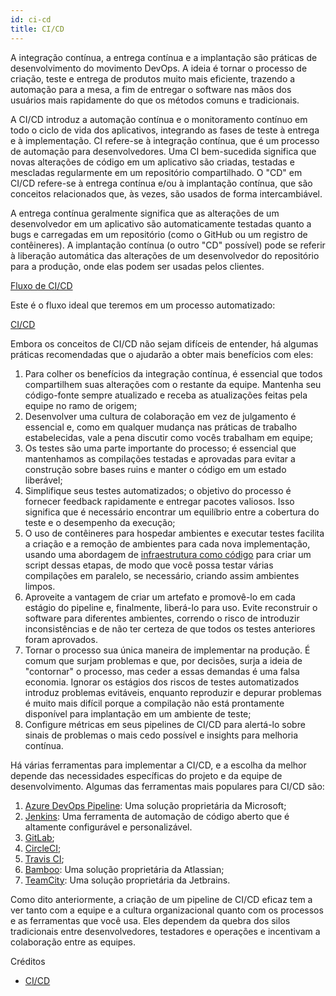 ```yaml
---
id: ci-cd
title: CI/CD
---
```


A integração contínua, a entrega contínua e a implantação são práticas de desenvolvimento do movimento DevOps. A ideia é tornar o processo de criação, teste e entrega de produtos muito mais eficiente, trazendo a automação para a mesa, a fim de entregar o software nas mãos dos usuários mais rapidamente do que os métodos comuns e tradicionais.

A CI/CD introduz a automação contínua e o monitoramento contínuo em todo o ciclo de vida dos aplicativos, integrando as fases de teste à entrega e à implementação. CI refere-se à integração contínua, que é um processo de automação para desenvolvedores. Uma CI bem-sucedida significa que novas alterações de código em um aplicativo são criadas, testadas e mescladas regularmente em um repositório compartilhado. O "CD" em CI/CD refere-se à entrega contínua e/ou à implantação contínua, que são conceitos relacionados que, às vezes, são usados de forma intercambiável.

A entrega contínua geralmente significa que as alterações de um desenvolvedor em um aplicativo são automaticamente testadas quanto a bugs e carregadas em um repositório (como o GitHub ou um registro de contêineres). A implantação contínua (o outro "CD" possível) pode se referir à liberação automática das alterações de um desenvolvedor do repositório para a produção, onde elas podem ser usadas pelos clientes.

[Fluxo de CI/CD](/img/docs/best-practices/ci-cd-flow-desktop.png)

Este é o fluxo ideal que teremos em um processo automatizado:

[CI/CD](/img/docs/best-practices/CI-CD.png)

Embora os conceitos de CI/CD não sejam difíceis de entender, há algumas práticas recomendadas que o ajudarão a obter mais benefícios com eles:

1. Para colher os benefícios da integração contínua, é essencial que todos compartilhem suas alterações com o restante da equipe. Mantenha seu código-fonte sempre atualizado e receba as atualizações feitas pela equipe no ramo de origem;
2. Desenvolver uma cultura de colaboração em vez de julgamento é essencial e, como em qualquer mudança nas práticas de trabalho estabelecidas, vale a pena discutir como vocês trabalham em equipe;
3. Os testes são uma parte importante do processo; é essencial que mantenhamos as compilações testadas e aprovadas para evitar a construção sobre bases ruins e manter o código em um estado liberável;
4. Simplifique seus testes automatizados; o objetivo do processo é fornecer feedback rapidamente e entregar pacotes valiosos. Isso significa que é necessário encontrar um equilíbrio entre a cobertura do teste e o desempenho da execução;
5. O uso de contêineres para hospedar ambientes e executar testes facilita a criação e a remoção de ambientes para cada nova implementação, usando uma abordagem de [infraestrutura como código](https://www.redhat.com/en/topics/automation/what-is-infrastructure-as-code-iac) para criar um script dessas etapas, de modo que você possa testar várias compilações em paralelo, se necessário, criando assim ambientes limpos.
6. Aproveite a vantagem de criar um artefato e promovê-lo em cada estágio do pipeline e, finalmente, liberá-lo para uso. Evite reconstruir o software para diferentes ambientes, correndo o risco de introduzir inconsistências e de não ter certeza de que todos os testes anteriores foram aprovados.
7. Tornar o processo sua única maneira de implementar na produção. É comum que surjam problemas e que, por decisões, surja a ideia de "contornar" o processo, mas ceder a essas demandas é uma falsa economia. Ignorar os estágios dos riscos de testes automatizados introduz problemas evitáveis, enquanto reproduzir e depurar problemas é muito mais difícil porque a compilação não está prontamente disponível para implantação em um ambiente de teste;
8. Configure métricas em seus pipelines de CI/CD para alertá-lo sobre sinais de problemas o mais cedo possível e insights para melhoria contínua.

Há várias ferramentas para implementar a CI/CD, e a escolha da melhor depende das necessidades específicas do projeto e da equipe de desenvolvimento. Algumas das ferramentas mais populares para CI/CD são:

1. [Azure DevOps Pipeline](https://azure.microsoft.com/pt-br/products/devops/pipelines): Uma solução proprietária da Microsoft;
2. [Jenkins](https://www.jenkins.io): Uma ferramenta de automação de código aberto que é altamente configurável e personalizável.
3. [GitLab](https://about.gitlab.com);
4. [CircleCI](https://circleci.com);
5. [Travis CI](https://www.travis-ci.com);
6. [Bamboo](https://www.atlassian.com/br/software/bamboo): Uma solução proprietária da Atlassian;
7. [TeamCity](https://www.jetbrains.com/teamcity/): Uma solução proprietária da Jetbrains.

Como dito anteriormente, a criação de um pipeline de CI/CD eficaz tem a ver tanto com a equipe e a cultura organizacional quanto com os processos e as ferramentas que você usa. Eles dependem da quebra dos silos tradicionais entre desenvolvedores, testadores e operações e incentivam a colaboração entre as equipes.

Créditos
- [CI/CD](https://www.redhat.com/en/topics/devops/what-is-ci-cd)